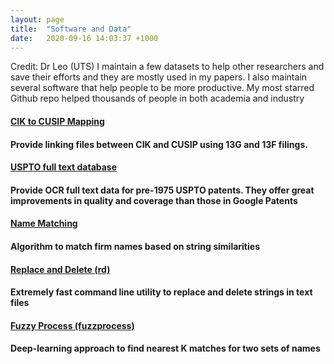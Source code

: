 ```yaml
---
layout: page
title:  "Software and Data"
date:   2020-09-16 14:03:37 +1000
---
```

Credit: Dr Leo (UTS)
I maintain a few datasets to help other researchers and save their efforts and they are mostly used in my papers. I also maintain several software that help people to be more productive. My most starred Github repo helped thousands of people in both academia and industry 

<h4>
<a href="https://github.com/leoliu0/cik-cusip-mapping">CIK to CUSIP Mapping</a>
<h4/>
Provide linking files between CIK and CUSIP using 13G and 13F filings. 

<h4>
<a href="404.html">USPTO full text database</a>
<h4/>
Provide OCR full text data for pre-1975 USPTO patents. They offer great improvements in quality and coverage than those in Google Patents

<h4>
<a href="https://github.com/leoliu0/name_matching">Name Matching</a>
<h4/>
Algorithm to match firm names based on string similarities

<h4>
<a href="https://github.com/leoliu0/rd">Replace and Delete (rd)</a>
<h4/>
Extremely fast command line utility to replace and delete strings in text files

<h4>
<a href="https://github.com/leoliu0/fuzzprocess">Fuzzy Process (fuzzprocess)</a>
<h4/>
Deep-learning approach to find nearest K matches for two sets of names
